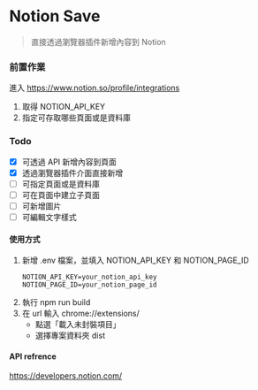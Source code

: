 # Notion Save

> 直接透過瀏覽器插件新增內容到 Notion

### 前置作業
進入 https://www.notion.so/profile/integrations 
1. 取得 NOTION_API_KEY 
2. 指定可存取哪些頁面或是資料庫

### Todo
- [X] 可透過 API 新增內容到頁面
- [X] 透過瀏覽器插件介面直接新增
- [ ] 可指定頁面或是資料庫
- [ ] 可在頁面中建立子頁面
- [ ] 可新增圖片
- [ ] 可編輯文字樣式

#### 使用方式
1. 新增 .env 檔案，並填入 NOTION_API_KEY 和 NOTION_PAGE_ID
   ```
   NOTION_API_KEY=your_notion_api_key
   NOTION_PAGE_ID=your_notion_page_id
   ```
2. 執行 npm run build
3. 在 url 輸入 chrome://extensions/
   - 點選「載入未封裝項目」
   - 選擇專案資料夾 dist
  
#### API refrence
https://developers.notion.com/


